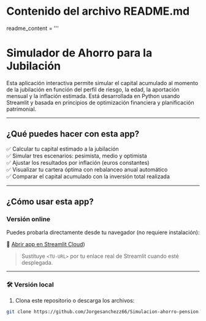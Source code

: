 # Contenido del archivo README.md
readme_content = '''
#  Simulador de Ahorro para la Jubilación

Esta aplicación interactiva permite simular el capital acumulado al momento de la jubilación en función del perfil de riesgo, la edad, la aportación mensual y la inflación estimada. Está desarrollada en Python usando Streamlit y basada en principios de optimización financiera y planificación patrimonial.

---

##  ¿Qué puedes hacer con esta app?

✅ Calcular tu capital estimado a la jubilación  
✅ Simular tres escenarios: pesimista, medio y optimista  
✅ Ajustar los resultados por inflación (euros constantes)  
✅ Visualizar tu cartera óptima con rebalanceo anual automático  
✅ Comparar el capital acumulado con la inversión total realizada

---

##  ¿Cómo usar esta app?

###  Versión online

Puedes probarla directamente desde tu navegador (no requiere instalación):

🔗 [Abrir app en Streamlit Cloud](https://simulacion-ahorro-pension-2ln3mkve8jrwx5yufzaewu.streamlit.app/))

> Sustituye `<TU-URL>` por tu enlace real de Streamlit cuando esté desplegada.

---

### 🛠️ Versión local

1. Clona este repositorio o descarga los archivos:
```bash
git clone https://github.com/Jorgesanchezz66/Simulacion-ahorro-pension.git
